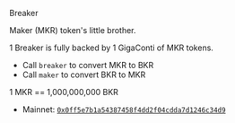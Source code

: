 Breaker

Maker (MKR) token's little brother.

1 Breaker is fully backed by 1 GigaConti of MKR tokens.

* Call `breaker` to convert MKR to BKR
* Call `maker` to convert BKR to MKR

1 MKR == 1,000,000,000 BKR

* Mainnet: [`0x0ff5e7b1a54387458f4dd2f04cdda7d1246c34d9`](https://etherscan.io/address/0x0ff5e7b1a54387458f4dd2f04cdda7d1246c34d9#code)
